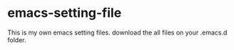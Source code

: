 # emacs-setting-file
This is my own emacs setting files.
download the all files on your .emacs.d folder.
